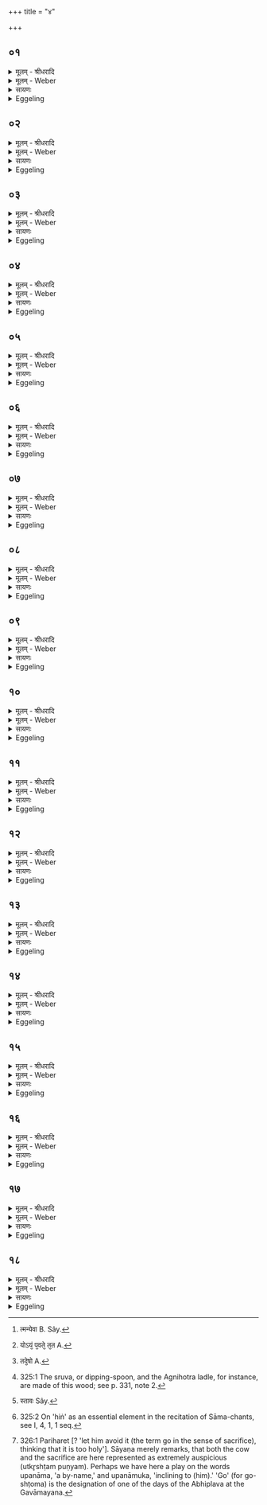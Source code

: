 +++
title = "४"

+++


## ०१
<details><summary>मूलम् - श्रीधरादि</summary>

प्रजा᳘पतिर्ह वा᳘ ऽइदम᳘ग्र ऽए᳘क ए᳘वास॥  
स᳘ ऐक्षत कथं नु प्र᳘जायेये᳘ति᳘ सो ऽश्राम्यत्स त᳘पो ऽतप्यत सो ऽग्नि᳘मेव मु᳘खाज्जनयाञ्चक्रे तद्य᳘देनं मु᳘खाद᳘जनयत त᳘स्मादन्ना᳘दो ऽग्निः स यो᳘ हैव᳘मेत᳘मग्नि᳘मन्नादं व्वे᳘दान्नादो᳘ हैव भ᳘वति॥
</details>

<details><summary>मूलम् - Weber</summary>

प्रजा᳘पतिर्ह वा᳘ इदम᳘ग्र ए᳘क एॗवास॥  
स᳘ ऐक्षत कथं नु प्र᳘जायेये᳘ति सो ऽश्राम्यत्स त᳘पो ऽतप्यतॗ सो ऽग्नि᳘मेव मु᳘खाज्जनयां᳘ चक्रे तद्य᳘देनम् मु᳘खाद᳘जनयत त᳘स्मादन्नाॗदो ऽग्निः स यो᳘ हैव᳘मेत᳘मग्नि᳘मन्नादं वे᳘दान्नादो᳘ हैव भ᳘वति॥
</details>

<details><summary>सायणः</summary>

…
</details>

<details><summary>Eggeling</summary>

1. Prajāpati alone, indeed, existed here in the beginning. He considered, 'How may I be reproduced?'

 He toiled and performed acts of penance. He generated Agni from his mouth; and because he generated him from his mouth, therefore Agni is a consumer of food: and, verily, he who thus knows Agni to be a consumer of food, becomes himself a consumer of food.
</details>

## ०२
<details><summary>मूलम् - श्रीधरादि</summary>

तद्वा᳘ ऽएनमेतद᳘ग्रे देवा᳘नामजनयत॥  
त᳘स्मादग्नि᳘रग्निर्ह वै ना᳘मैतद्य᳘दग्निरि᳘ति स᳘ जातः पूर्वः प्रे᳘याय यो वै पू᳘र्व्व᳘ एत्य᳘ग्र ऽएती᳘ति वै त᳘माहुः᳘ सो ऽएवास्याग्नि᳘ता॥
</details>

<details><summary>मूलम् - Weber</summary>

तद्वा᳘ एनमेतद᳘ग्रे देवा᳘नामजनयत॥  
त᳘स्मादग्नि᳘रग्नि᳘र्ह वै ना᳘मैतद्य᳘दग्निरि᳘ति स᳘ जातः पू᳘र्वः पे᳘याय यो वै पू᳘र्व एत्य᳘ग्र एती᳘ते वै त᳘माहुः सो एॗवास्याग्नि᳘ता॥
</details>

<details><summary>सायणः</summary>

…
</details>

<details><summary>Eggeling</summary>

2. He thus generated him first (agre) of the gods; and therefore (he is called) Agni, for agni (they say) is the same as agri. He, being generated, went forth as the first (pūrva); for of him who goes first, they say that he goes at the head (agre). Such, then, is the origin and nature of that Agni.
</details>

## ०३
<details><summary>मूलम् - श्रीधरादि</summary>

स᳘ ऐक्षत᳘ प्रजा᳘पतिः॥  
(र) अन्नादं वा᳘ ऽइम᳘मात्म᳘नो ऽजीजने य᳘दग्निं न वा᳘ ऽइह म᳘दन्यद᳘न्नमस्ति यं वा᳘ ऽअ᳘यं नाद्यादि᳘ति काल्वाली᳘कृता हैव त᳘र्हि पृथि᳘व्यास नौ᳘षधय आसुर्न व्व᳘नस्प᳘तयस्त᳘दे᳘वास्य म᳘नस्यास॥
</details>

<details><summary>मूलम् - Weber</summary>

स᳘ ऐक्षत प्रजा᳘पतिः॥  
अन्नादं वा᳘ इम᳘मात्म᳘नो ऽजीजने य᳘दग्निं न वा᳘ इह म᳘दन्यद᳘न्नमस्ति यं वा᳘ अॗयं नाद्यादि᳘ति काल्वाली᳘कृता हैव त᳘र्हि पृथिॗव्यास नौ᳘षधय आसुर्न व᳘नस्पतयस्त᳘देॗवास्य म᳘नस्यास॥
</details>

<details><summary>सायणः</summary>

…
</details>

<details><summary>Eggeling</summary>

3. Prajāpati then considered, 'In that Agni I have generated a food-eater for myself; but, indeed, there is no other food here but myself, whom, surely, he would not eat.' At that time this earth had, indeed, been rendered quite bald; there were neither plants nor trees. This, then, weighed on his mind.
</details>

## ०४
<details><summary>मूलम् - श्रीधरादि</summary>

(सा᳘) अ᳘थैनमग्निर्व्या᳘त्तेनोपपर्य्या᳘ववर्त्त᳘॥  
त᳘स्य भीतस्य स्वो᳘ महिमा᳘पचक्राम व्वाग्वा᳘ ऽअस्य स्वो᳘ महिमा व्वा᳘गस्या᳘पचक्राम स᳘ ऽआत्म᳘न्येवा᳘हु᳘तिमीषे स ऽउ᳘दमृष्ट तद्य᳘दुद᳘मृष्ट त᳘स्मादिदं᳘ चालो᳘मकमिदं᳘ च त᳘त्र व्विवेद घृताहुतिं᳘ वैव᳘ पय आहुतिं᳘ वोभ᳘यᳫँ᳭ ह᳘त्वेव तत्प᳘य ऽएव᳘॥
</details>

<details><summary>मूलम् - Weber</summary>

अ᳘थैनमग्निर्व्या᳘त्तेनो᳘पपर्या᳘ववर्त॥  
त᳘स्य भीत᳘स्य स्वो᳘ महिमा᳘पचक्राम वाग्वा᳘ अस्य स्वो᳘ महिमा वा᳘गस्या᳘पचक्राम स᳘ आत्म᳘न्नेवा᳘हुतिमीषे [^wbr_1] स उ᳘दमृष्ट तद्य᳘दुद᳘मृष्ट त᳘स्मादिदं᳘ चालो᳘मकमिदं᳘ च त᳘त्र विवेद घृताहुति᳘ वैव᳘ पयाअहुतिं᳘ वोभ᳘यᳫं हॗ त्वेव तत्प᳘य एव॥  

[^wbr_1]: त्मन्येवा B. Sây.
</details>

<details><summary>सायणः</summary>

…
</details>

<details><summary>Eggeling</summary>

4. Thereupon Agni turned towards him with open mouth; and he (Prajāpati) being terrified, his own greatness departed from him. Now his own greatness is his speech: that speech of his departed from him. He desired an offering in his own self, and rubbed (his hands); and because he rubbed (his hands), therefore both this and this (palm) are hairless. He then obtained either a butter-offering or a milk-offering;--but, indeed, they are both milk.
</details>

## ०५
<details><summary>मूलम् - श्रीधरादि</summary>

सा᳘ है᳘न नाभिराधया᳘ञ्चकार॥  
केशमि᳘श्रेव हास तां᳘ व्यौक्षदो᳘षं धये᳘ति त᳘त ऽओ᳘षधयः स᳘मभवंस्त᳘स्मादो᳘षधयो नाम स᳘ द्विती᳘यमु᳘दमृष्ट तत्रा᳘परामा᳘हुतिं व्विवेद घृताहुतिं᳘ वैव᳘ पयआहुतिं वोभ᳘यᳫँ᳭ ह᳘ त्वेव तत्प᳘य एव᳘॥
</details>

<details><summary>मूलम् - Weber</summary>

सा᳘ हैॗनं नाभिराधयां᳘ चकार॥  
केषमिॗश्रेव हास तांॗ व्यौक्षदो᳘ष धये᳘ति त᳘त ओ᳘षधयः स᳘मभवंस्त᳘स्मादो᳘षधयो ना᳘म स᳘ द्विती᳘यमु᳘दमृष्ट तत्रापरामा᳘हुतिं विवेद घृताहुतिं᳘ वैव᳘ पयाअहुतिं᳘ वोभ᳘यᳫं हॗ त्वेव तत्प᳘य एव॥
</details>

<details><summary>सायणः</summary>

…
</details>

<details><summary>Eggeling</summary>

5. This (offering), however, did not satisfy him, because it had hairs mixed with it. He poured it away (into the fire), saying, 'Drink, while burning (oshaṁ dhaya)!' From it plants sprang: hence their name 'plants (oshadhayaḥ).' He rubbed (his hands) a second time, and thereby obtained another

offering, either a butter-offering or a milk-offering;--but, indeed, they are both milk.
</details>

## ०६
<details><summary>मूलम् - श्रीधरादि</summary>

सा᳘ हैनमभिराधया᳘ञ्चकार॥  
स व्य᳘चिकित्सज्जुह᳘वानी ३ मा᳘ हौषा ३ मि᳘ति तᳫँ᳭ स्वो᳘ महि᳘मा᳘भ्युवाद जुहुधी᳘ति स᳘ प्रजा᳘पतिर्व्विदा᳘ञ्चकार स्वो वै᳘ मा महि᳘माहे᳘ति स᳘ स्वाहे᳘त्ये᳘वाजुहोत्त᳘स्मादु स्वाहे᳘त्येव᳘ हूयते त᳘त एष उ᳘दियाय य᳘ एष त᳘पति त᳘तो ऽयं प्र᳘बभूव᳘यो ऽयं प᳘वते त᳘त ए᳘वाग्निः प᳘राङ् पर्य्या᳘ववर्त॥
</details>

<details><summary>मूलम् - Weber</summary>

सा᳘ हैनमभिराधयां᳘ चकार॥  
स व्य᳘चिकित्सज्जुह᳘वानी३ मा᳘ हौषा३मि᳘ति तᳫं स्वो᳘ महिॗमाॗभ्युवाद जुहुधी᳘ति स᳘ प्रजा᳘पतिर्विदां चकार स्वो वै᳘ मा महिॗमाहे᳘ति स᳘ स्वाहे᳘त्येॗवाजुहोत्त᳘स्मादु स्वाहे᳘त्येव᳘ हूयते त᳘त एष उ᳘दियाय य᳘ एष त᳘पति त᳘तो᳘यम् प्र᳘बभूव यो ऽयम् प᳘वते त᳘त [^wbr_2] एॗवाग्निः प᳘राङ् पर्या᳘ववर्त॥  

[^wbr_2]: योऽयं᳘ प᳘वते᳘ त᳘त A.
</details>

<details><summary>सायणः</summary>

…
</details>

<details><summary>Eggeling</summary>

6. This (offering) then satisfied him. He hesitated: 'Shall I offer it up? shall I not offer it up?' he thought. His own greatness said to him, 'Offer it up!' Prajāpati was aware that it was his own (sva) greatness that had spoken (āha) to him; and offered it up with 'Svāhā!' This is why offerings are made with 'Svāhā!' Thereupon that burning one (viz. the sun) rose; and then that blowing one (viz. the wind) sprang up; whereupon, indeed, Agni turned away.
</details>

## ०७
<details><summary>मूलम् - श्रीधरादि</summary>

स᳘ हुत्वा᳘ प्रजा᳘पतिः॥  
प्र चा᳘जायतात्स्यत᳘श्चाग्ने᳘र्मृत्यो᳘रात्मा᳘नमत्रायत स यो᳘ हैवं᳘ विद्वा᳘नग्निहोत्रं᳘ जुहो᳘त्येता᳘ᳫँ᳘ हैव प्र᳘जातिं प्र᳘जायते यां᳘ प्रजा᳘पतिः प्रा᳘जायतैव᳘मु हैवात्स्य᳘तो ऽग्ने᳘र्मृत्यो᳘रात्मा᳘नं त्रायते॥
</details>

<details><summary>मूलम् - Weber</summary>

स᳘ हुत्वा᳘ प्रजा᳘पतिः॥  
प्र चा᳘जायतात्स्यत᳘श्चाग्ने᳘र्मृत्यो᳘रात्मा᳘नमत्रायत स यो᳘ हैवं᳘ विद्वा᳘नग्निहोत्रं᳘ जुहो᳘त्येता᳘ᳫं᳘ हैव प्र᳘जातिम् प्र᳘जायते यां᳘ प्रजा᳘पतिः प्रा᳘जायतैव᳘मु हैॗवात्स्यॗतो ऽग्ने᳘र्मृत्यो᳘रात्मा᳘नं त्रायते॥
</details>

<details><summary>सायणः</summary>

…
</details>

<details><summary>Eggeling</summary>

7. And Prajāpati, having performed offering, reproduced himself, and saved himself from Agni, Death, as he was about to devour him. And, verily, whosoever, knowing this, offers the Agnihotra, reproduces himself by offspring even as Prajāpati reproduced himself; and saves himself from Agni, Death, when he is about to devour him.
</details>

## ०८
<details><summary>मूलम् - श्रीधरादि</summary>

स य᳘त्र म्रिय᳘ते॥  
य᳘त्रैनमग्ना᳘वभ्याद᳘धति त᳘दे᳘षो ऽग्नेर᳘धिजायते᳘ ऽथास्य श᳘रीरमे᳘वाग्नि᳘र्दहति तद्य᳘था पितुर्व्वा मातुर्व्वा जा᳘येतैव᳘मे᳘षो ऽग्नेर᳘धिजायते श᳘श्वद्ध वा᳘ ऽएष न स᳘म्भवति᳘ यो ऽग्निहोत्रं न᳘ जुहो᳘ति त᳘स्माद्वा᳘ ऽअग्निहोत्र᳘ᳫँ᳘ हो᳘त᳘व्यम्॥
</details>

<details><summary>मूलम् - Weber</summary>

स य᳘त्र म्रिय᳘ते॥  
य᳘त्रैनमग्ना᳘वभ्याद᳘धति त᳘देॗषो [^wbr_3] ऽग्नेर᳘धिजायते᳘ ऽथास्य श᳘रीरमेॗवाग्नि᳘र्दहति तद्य᳘था पितु᳘र्वा मातु᳘र्वा जा᳘येतैव᳘मेॗषो ऽग्नेर᳘धिजायते श᳘श्वद्ध वा᳘ एष न स᳘म्भवतिॗ यो ऽग्निहोत्रं न जुहो᳘ति त᳘स्माद्वा᳘ अग्निहोत्र᳘ᳫं᳘ होत᳘व्यम्॥  

[^wbr_3]: तदे᳘षो A.
</details>

<details><summary>सायणः</summary>

…
</details>

<details><summary>Eggeling</summary>

8. And when he dies, and when they place him on the fire, then he is born (again) out of the fire, and the fire only consumes his body. Even as he is born from his father and mother, so is he born from the fire. But he who offers not the Agnihotra, verily, he does not come into life at all: therefore the Agnihotra should by all means be offered.
</details>

## ०९
<details><summary>मूलम् - श्रीधरादि</summary>

तद्वा᳘ एत᳘त्॥  
(दे) एव᳘ व्विचिकित्सा᳘यै ज᳘न्म य᳘त्प्रजा᳘पतिर्व्यचिकित्सत्सव्विचि᳘कत्सञ्छ्रे᳘यस्यध्रियत यः प्र चा᳘जायतात्स्यत᳘श्चाग्ने᳘र्मृत्यो᳘रात्मा᳘नम᳘त्रायत स यो᳘ हैव᳘मेतद्विचिकित्सा᳘यै ज᳘न्म व्वे᳘द य᳘द्ध कि᳘ञ्च व्विचि᳘कित्सति श्रे᳘यसि हैव᳘ ध्रियते॥
</details>

<details><summary>मूलम् - Weber</summary>

तद्वा᳘ एत᳘त्॥  
एव᳘ विचिकित्सा᳘यै ज᳘न्म य᳘त्प्रजा᳘पतिर्व्य᳘चिकित्सत्स᳘ विचि᳘कित्सञ्छ्रे᳘यस्यध्रियत यः प्र चा᳘जायतात्स्यत᳘श्चाग्ने᳘र्मृत्यो᳘रात्मा᳘नम᳘त्रायत स यो᳘ हैव᳘मेत᳘द्विचिकित्सा᳘यै ज᳘न्म वे᳘द य᳘द्ध किं᳘ च विचि᳘कित्सति श्रे᳘यसि हैव᳘ ध्रियते॥
</details>

<details><summary>सायणः</summary>

…
</details>

<details><summary>Eggeling</summary>

9. And as to that same birth from out of doubt,--when Prajāpati doubted, he, while doubting, remained steadfast on the better (side), insomuch that he reproduced himself and saved himself from Agni, Death, when he was about to devour him: so he also who knows that birth from out of doubt, when he doubts about anything, still remains on the better (side).
</details>

## १०
<details><summary>मूलम् - श्रीधरादि</summary>

स᳘ हुत्वा न्यमृष्ट॥  
त᳘तो व्वि᳘ङ्कतः स᳘मभव᳘त्तस्मादेष᳘ यज्ञि᳘यो यज्ञपात्री᳘यो व्वृक्षस्त᳘त एते᳘ देवा᳘नां वीरा᳘ अजायन्ताग्नि᳘र्यो ऽयं प᳘वते सू᳘र्य्यः स यो᳘ हैव᳘मेतान्देवा᳘नां व्वीरान्वेदा᳘हास्य व्वीरो᳘ जायते॥
</details>

<details><summary>मूलम् - Weber</summary>

स᳘ हुत्वा न्य᳘मृष्ट॥  
त᳘तो वि᳘कङ्कतः स᳘मभवत्त᳘स्मादेष᳘ यज्ञि᳘यो यज्ञपा᳘त्री᳘यो वृक्षस्त᳘त एते᳘ देवा᳘नां वीरा᳘ अजायन्ताग्निॗर्यो ऽयं प᳘वते सू᳘र्यः स यो᳘ हैव᳘मेतान्देवा᳘नां वीरान्वेदा᳘हास्य वीरो᳘ जायते॥
</details>

<details><summary>सायणः</summary>

…
</details>

<details><summary>Eggeling</summary>

10. Having offered, he rubbed (his hands). Thence

a Vikaṅkata [^egg_737] tree sprung forth; and therefore that tree is suitable for the sacrifice, and proper for sacrificial vessels. Thereupon those (three) heroes among the gods were born, viz. Agni, that blower (Vāyu), and Sūrya: and, verily, whosoever thus knows those heroes among the gods, to him a hero is born.

[^egg_737]: 325:1 The sruva, or dipping-spoon, and the Agnihotra ladle, for instance, are made of this wood; see p. 331, note 2.
</details>

## ११
<details><summary>मूलम् - श्रीधरादि</summary>

त᳘ ऽउ हैत᳘ ऽऊचुः॥  
(र्व्व) व्वयं वै प्रजा᳘पतिं पित᳘रम᳘नु स्मो ह᳘न्त व्वयं त᳘त्सृजा᳘महै य᳘दस्मानन्व᳘सदि᳘ति ते᳘ परिश्रि᳘त्य गायत्रेणा᳘पहिङ्कारेण तुष्टुविरे तद्य᳘त्पर्य्य᳘श्रयन्त्स᳘ समुद्रो᳘ ऽथेय᳘मेव᳘ पृथि᳘व्या स्तावः॥
</details>

<details><summary>मूलम् - Weber</summary>

त᳘ उ हैत᳘ ऊचुः॥  
वयं वै᳘ प्रजा᳘पतिम् पित᳘रम᳘नु स्मो ह᳘न्त वयं त᳘त्सृजा᳘महै य᳘दस्मानन्व᳘सदि᳘ति ते᳘ परिश्रि᳘त्य गायत्रेणा᳘पहिंकारेण तुष्टुविरे तद्य᳘त्पर्य᳘श्रयन्त्स᳘ समुद्रो᳘ ऽथेय᳘मेव᳘ पृथिॗव्यास्तावः [^wbr_4] ॥  

[^wbr_4]: स्तावः Sây.
</details>

<details><summary>सायणः</summary>

…
</details>

<details><summary>Eggeling</summary>

11. They then said, 'We come after our father Prajāpati: let us then create what shall come after us!' Having enclosed (a piece of ground), they sang praises with the gāyatrī stanza without the 'Hiṅ [^egg_738]:' and that (with) which they enclosed was the ocean; and this earth was the praising-ground (āstāva).

[^egg_738]: 325:2 On 'hiṅ' as an essential element in the recitation of Sāma-chants, see I, 4, 1, 1 seq.
</details>

## १२
<details><summary>मूलम् - श्रीधरादि</summary>

(स्ते᳘) ते᳘ स्तुत्वा प्रा᳘ञ्च ऽउ᳘च्चक्रमुः॥  
पु᳘नरे᳘म ऽइ᳘ति देवा᳘ एद्गाᳫँ᳭ सम्भूताᳫँ᳭ सा᳘ हैनानुदी᳘क्ष्य हि᳘ञ्चकार ते᳘ देवा᳘ व्विदा᳘ञ्चक्रुरेष सा᳘म्नो हिङ्कार ऽइ᳘त्य᳘पहिङ्कारᳫँ᳭ हैव᳘ पुरा त᳘तः सा᳘मास स᳘ ऽएष ग᳘वि सा᳘म्नो हिङ्कारस्त᳘स्मादे᳘षोपजीवनी᳘योपजीवनी᳘यो ह वै᳘ भवति य᳘ एव᳘मेतं ग᳘वि सा᳘म्नो हिङ्कारं व्वे᳘द॥
</details>

<details><summary>मूलम् - Weber</summary>

ते᳘ स्तुत्वा प्रा᳘ञ्च उ᳘च्चक्रमुः॥  
पु᳘नरे᳘म इ᳘ति देवा एद्गाᳫं स᳘म्भूताᳫं सा᳘ हैनानुदी᳘क्ष्य हिं᳘चकार ते᳘ देवा᳘ विदां᳘ चक्रुरेष सा᳘म्नो हिंकार इत्य᳘पहिंकारᳫं हैव᳘ पुरा त᳘तः सा᳘मास स᳘ एष ग᳘वि सा᳘म्नो हिंकारस्त᳘स्मादेॗषोपजीवनी᳘योपजीवनी᳘यो ह वै᳘ भवति य᳘ एव᳘मेतं ग᳘वि सा᳘म्नो हिंकारं वे᳘द॥
</details>

<details><summary>सायणः</summary>

…
</details>

<details><summary>Eggeling</summary>

12. When they had sung praises, they went out towards the east, saying, 'We (will) go back thither!' The gods came upon a cow which had sprung into existence. Looking up at them, she uttered the sound 'hiṅ.' The gods perceived that this was the 'Hiṅ' of the Sāman (melodious sacrificial chant); for heretofore (their song was) without the but after that it was the (real) Sāman. And as this same sound 'Hiṅ' of the Sāman was in the cow, therefore the latter affords the means of subsistence; and so does he afford the means of subsistence whosoever thus knows that 'Hiṅ' of the Sāman in the cow.
</details>

## १३
<details><summary>मूलम् - श्रीधरादि</summary>

ते᳘ होचुः॥  
(र्भ) भद्रं वा᳘ ऽइद᳘मजीजनामहि ये गाम᳘जीजनामहि यज्ञो᳘ह्येवेयं᳘ नो᳘ ह्यृते गो᳘र्यज्ञ᳘स्तायते᳘ ऽन्नᳫँ᳘ ह्ये᳘वेयं यद्धि किञ्चा᳘न्नं गौ᳘रेव तदि᳘ति॥
</details>

<details><summary>मूलम् - Weber</summary>

ते᳘ होचुः॥  
भद्रं वा᳘ इद᳘मजीजनामहि ये गाम᳘जीजनामहि यज्ञोॗ ह्येॗत्वेॗयं नोॗ ह्यृते गो᳘र्यज्ञ᳘स्तायतेॗ ऽन्नᳫं ह्येॗवेयं यद्धि किं चा᳘न्नं गौ᳘रेव तदि᳘ति॥
</details>

<details><summary>सायणः</summary>

…
</details>

<details><summary>Eggeling</summary>

13. They said, 'Auspicious, indeed, is what we have produced here, who have produced the cow: for, truly, she is the sacrifice, and without her no sacrifice is performed; she is also the food, for the cow, indeed, is all food.'
</details>

## १४
<details><summary>मूलम् - श्रीधरादि</summary>

तद्वा᳘ ऽएत᳘दे᳘वैता᳘सां ना᳘म॥  
(मै) एत᳘द्यज्ञ᳘स्य त᳘स्मादेतत्प᳘रिहरेत्साधु पु᳘ण्यमि᳘ति ब᳘ह्व्यो ह वा᳘ ऽअस्यैता᳘ भवन्त्युपना᳘मुक ऽएनं यज्ञो᳘ भवति य᳘ ऽएवं᳘ विद्वा᳘नेत᳘त्परिह᳘रति साधु पु᳘ण्यमि᳘ति॥
</details>

<details><summary>मूलम् - Weber</summary>

तद्वा᳘ एत᳘देॗवैता᳘सां ना᳘म॥  
एत᳘द्यज्ञ᳘स्य त᳘स्मादेतत्प᳘रिहरेत्साधु पु᳘ण्यमि᳘ति बॗह्व्यो ह वा᳘ अस्यैता᳘ भवन्त्युपना᳘मुक एनं यज्ञो᳘ भवति य᳘ एवं᳘ विद्वा᳘नेत᳘त्परिह᳘रति साधु पु᳘ण्यमि᳘ति॥
</details>

<details><summary>सायणः</summary>

…
</details>

<details><summary>Eggeling</summary>

14. This (word 'go'), then, is a name of those

 (cows), and so it is of the sacrifice: let him, therefore, repeat [^egg_739] it, (as it were) saying, 'Good, excellent!' and, verily, whosoever, knowing this, repeats it; (as it were) saying, 'Good, excellent!' with him those (cows) multiply, and the sacrifice will incline to him.

[^egg_739]: 326:1 Pariharet [? 'let him avoid it (the term go in the sense of sacrifice), thinking that it is too holy']. Sāyaṇa merely remarks, that both the cow and the sacrifice are here represented as extremely auspicious (utkr̥shṭam puṇyam). Perhaps we have here a play on the words upanāma, 'a by-name,' and upanāmuka, 'inclining to (him).' 'Go' (for go-shṭoma) is the designation of one of the days of the Abhiplava at the Gavāmayana.
</details>

## १५
<details><summary>मूलम् - श्रीधरादि</summary>

ता᳘मु हाग्नि᳘रभि᳘दध्यौ॥  
मिथु᳘न्यनया स्यामि᳘ति ताᳫँ᳭स᳘म्बभूव त᳘स्याᳫँ᳭ रे᳘तः प्रा᳘सिञ्चत्तत्प᳘यो ऽभवत्त᳘स्मादेत᳘दामा᳘यां ग᳘वि सत्या᳘ᳫँ᳘ शृत᳘मग्नेर्हि रे᳘तस्त᳘स्माद्य᳘दि कृष्णा᳘यां य᳘दि रो᳘हिण्याᳫँ᳭ शुक्लमेव᳘ भवत्यग्नि᳘सङ्काशमग्नेर्हि रे᳘तस्त᳘स्मात्प्रथमदुग्ध᳘मुष्णं᳘ भवत्यग्नेर्हि रे᳘तः॥
</details>

<details><summary>मूलम् - Weber</summary>

ता᳘मु हाग्नि᳘रभि᳘दध्यौ॥  
मिथुन्य᳘नया स्यामि᳘ति ताᳫं स᳘म्बभूव त᳘स्यां रे᳘तः प्रा᳘सिञ्चत्तत्प᳘यो ऽभवत्त᳘स्मादेत᳘दामा᳘यां ग᳘वि सत्यां᳘ शृत᳘मग्नेर्हि रे᳘तस्त᳘स्माद्य᳘दि कृष्ना᳘यां य᳘दि रो᳘हिण्यां शुक्ल᳘मेव᳘ भवत्यग्नि᳘संकाशमग्नेर्हि रे᳘तस्त᳘स्मात्प्रथमदुग्ध᳘मुष्ण᳘म् भवत्यग्नेर्हि रे᳘तः॥
</details>

<details><summary>सायणः</summary>

…
</details>

<details><summary>Eggeling</summary>

15. Now, Agni coveted her: 'May I pair with her,' he thought. He united with her, and his seed became that milk of hers: hence, while the cow is raw, that milk in her is cooked (warm); for it is Agni's seed; and therefore also, whether it be in a black or in a red (cow), it is ever white, and shining like fire, it being Agni's seed. Hence it is warm when first milked; for it is Agni's seed.
</details>

## १६
<details><summary>मूलम् - श्रीधरादि</summary>

(स्ते᳘) ते᳘ होचुः॥  
(र्ह᳘) ह᳘ न्तेदं᳘ जुह᳘वामहा ऽइ᳘ति क᳘स्मै न ऽइदं᳘ प्रथमा᳘य होष्यन्ती᳘ति म᳘ह्यमिति है᳘वाग्नि᳘रुवा᳘च म᳘ह्यमि᳘ति᳘ यो᳘ ऽयं प᳘वते म᳘ह्यमिति सू᳘र्य्यस्ते न᳘ सम्पादया᳘ञ्चक्रुस्ते हा᳘सम्पाद्योचुः प्रजा᳘पतिमेव᳘ पित᳘रं प्र᳘त्ययाम स᳘ य᳘स्मै न ऽइदं᳘ प्रथमा᳘य होत᳘व्यं वक्ष्यति त᳘स्मै न ऽइदं᳘ प्रथमा᳘य होष्यन्ती᳘ति᳘ ते᳘ प्रजापतिं पित᳘रं प्रती᳘त्योचुः क᳘स्मै न इदं᳘ प्रथमा᳘य होष्यन्ती᳘ति॥
</details>

<details><summary>मूलम् - Weber</summary>

ते᳘ होचुः॥  
ह᳘न्तेदं᳘ जुह᳘वामहा इ᳘ति क᳘स्मै न इद᳘म् प्रथमा᳘य होष्यन्ती᳘ति म᳘ह्यमि᳘ति हैवा᳘ग्नि᳘रुवाच म᳘ह्यमि᳘ति यो᳘ ऽयम् प᳘वते म᳘ह्यमि᳘ति सू᳘र्यस्ते न᳘ सम्पादयां᳘ चक्रुस्ते हा᳘सम्पाद्योचुः प्रजा᳘पतिमेव᳘ पित᳘रम् प्र᳘त्ययाम स य᳘स्मै न इद᳘म् प्रथमा᳘य होत᳘व्यं वक्ष्य᳘ति त᳘स्मै न इद᳘म् प्रथमा᳘य होष्यन्ती᳘ति ते प्रजा᳘पतिम् पित᳘रम् प्रती᳘त्योचुः क᳘स्मै न इद᳘म् प्रथमा᳘य होष्यन्ती᳘ति॥
</details>

<details><summary>सायणः</summary>

…
</details>

<details><summary>Eggeling</summary>

16. They (the men) said, 'Come, let us offer this up!'--'To whom of us shall they first offer this?' (said those gods).--'To me!' said Agni.--'To me!' said that blower (Vāyu).--'To me!' said Sūrya. They did not come to an agreement; and not being agreed, they said, 'Let us go to our father Prajāpati; and to whichever of us he says it shall be offered first, to him they shall first offer this.' They went to their father Prajāpati, and said, 'To whom of us shall they offer this first?'
</details>

## १७
<details><summary>मूलम् - श्रीधरादि</summary>

स᳘ होवाच॥  
(चा) अग्न᳘ये ऽग्नि᳘रनुष्ठ्या स्वᳫँ रे᳘तः प्र᳘जनयिष्यते त᳘था प्र᳘जनिष्यध्व ऽइत्य᳘थ तु᳘भ्यमि᳘ति सू᳘र्य्यम᳘थ य᳘देव᳘ हूय᳘मानस्य व्यश्नुते त᳘दे᳘वैत᳘स्य᳘ यो ऽयं प᳘वत ऽइ᳘ति त᳘देभ्य इदम᳘प्येत᳘र्हि त᳘थैव᳘ जुह्वत्यग्न᳘य ऽएव᳘ सायᳫँ᳭ सू᳘र्य्याय प्रातर᳘थ य᳘देव᳘ हूय᳘मानस्य व्यश्नुते त᳘दे᳘वैत᳘स्य᳘ यो ऽयं प᳘वते॥
</details>

<details><summary>मूलम् - Weber</summary>

स᳘ होवाच॥  
अग्न᳘ये ऽग्नि᳘रनुष्ठ्या स्वं रे᳘तः प्र᳘जनयिष्यते त᳘था प्र᳘जनिष्यध्व इत्य᳘थ तु᳘भ्यमि᳘ति सू᳘र्यम᳘थ य᳘देव᳘ हूय᳘मानस्य व्यश्नुते त᳘देॗवैत᳘स्यॗ यो ऽयम् प᳘वत इ᳘ति त᳘देभ्य इदम᳘प्येत᳘र्हि त᳘थैव᳘ जुह्वत्यग्न᳘य एव᳘ सायᳫं सू᳘र्याय प्रातर᳘थ य᳘देव᳘ हूय᳘मानस्य व्यश्नुते त᳘देॗवैत᳘स्यॗ यो ऽयम् प᳘वते॥
</details>

<details><summary>सायणः</summary>

…
</details>

<details><summary>Eggeling</summary>

17. He replied, 'To Agni: Agni will forthwith cause his own seed to be reproduced, and so you will be reproduced.' 'Then to thee,' he said to Sūrya; 'and what of the offered (milk) he then is still possessed of, that shall belong to that blower

 (Vāyu)!' And, accordingly, they in the same way offer this (milk) to them till this day: in the evening to Agni, and in the morning to Sūrya; and what of the offered (milk) he then is still possessed of, that, indeed, belongs to that blower.
</details>

## १८
<details><summary>मूलम् - श्रीधरादि</summary>

ते᳘ हुत्वा᳘ देवाः᳘॥  
(ऽ) इमां प्र᳘जातिं प्रा᳘जायन्त᳘ यैषामियं प्र᳘जातिरिमां वि᳘जितिं᳘ व्यजयन्त᳘ येय᳘मेषां वि᳘जितिरिम᳘मेव᳘ लोक᳘मग्नि᳘र᳘जयदन्त᳘रिक्षं व्वायुर्दि᳘वमेव सू᳘र्य्यः स यो᳘ हैवं᳘ विद्वा᳘नग्निहोत्रं᳘ जुहो᳘त्येता᳘ᳫँ᳭ हैव प्र᳘जातिं प्र᳘जायते या᳘मेत᳘ ऽएतत्प्रा᳘जायन्तैतां वि᳘जितं वि᳘जयते या᳘मेत᳘ ऽएतद्व्यजयन्तैतै᳘रु हैव स᳘लोको भवति य᳘ ऽएवं᳘ विद्वा᳘नग्निहोत्रं᳘ जुहो᳘ति त᳘स्माद्वा᳘ ऽअग्निहोत्र᳘ᳫँ᳭ होत᳘व्यम्॥
</details>
<details><summary>मूलम् - Weber</summary>

ते᳘ हुत्वा᳘ देवाः᳟॥  
इमाम् प्र᳘जातिम् प्रा᳘जायन्त यैषामियम् प्र᳘जातिरिमां विजितिं व्य᳘जयन्तॗ येय᳘मेषां वि᳘जितिरिम᳘मेव᳘ लोक᳘मग्निर᳘जयदन्त᳘रिक्षं वायुर्दि᳘वमेव सू᳘र्यः स यो᳘ हैवं᳘ विद्वा᳘नग्निहोत्रं᳘ जुहो᳘त्येता᳘ᳫं᳘ हैव प्र᳘जातिम् प्र᳘जायते या᳘मेत᳘ एतत्प्रा᳘जायन्तैतां वि᳘जितं वि᳘जयते या᳘मेत᳘ एतद्व्य᳘जयन्तैतै᳘रु हैव स᳘लोको भवति य᳘ एवं᳘ विद्वा᳘नग्निहोत्रं᳘ जुहो᳘ति त᳘स्माद्वा᳘ अग्निहोत्र᳘ᳫं᳘ होत᳘व्यम्॥
</details>

<details><summary>सायणः</summary>

…
</details>
<details><summary>Eggeling</summary>

18. By offering, those gods were produced in the way in which they were produced, by it they gained that victory which they did gain: Agni conquered this world, Vāyu the air, and Sūrya the sky. And whosoever, knowing this, offers the Agnihotra, he, indeed, is produced in the same way in which they were then produced, he gains that same victory which they then gained;--indeed, he shares the same world with them, whosoever, knowing this, offers the Agnihotra. Therefore the Agnihotra should certainly be performed.
</details>

